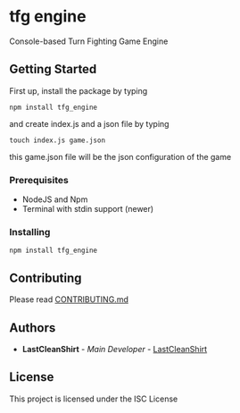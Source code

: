 # tfg engine
Console-based Turn Fighting Game Engine

## Getting Started
First up, install the package by typing
```shell
npm install tfg_engine
```
and create index.js and a json file by typing 
```shell
touch index.js game.json
```
this game.json file will be the json configuration of the game

### Prerequisites
- NodeJS and Npm
- Terminal with stdin support (newer)

### Installing
```shell
npm install tfg_engine
```

## Contributing
Please read [CONTRIBUTING.md](https://github.com/LastCleanShirt/tfg_engine)

## Authors
* **LastCleanShirt** - *Main Developer* - [LastCleanShirt](https://github.com/LastCleanShirt/)

## License
This project is licensed under the ISC License



